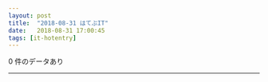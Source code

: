 ```yaml
---
layout: post
title:  "2018-08-31 はてぶIT"
date:   2018-08-31 17:00:45
tags: [it-hotentry]
---
```

0 件のデータあり

<hr>
